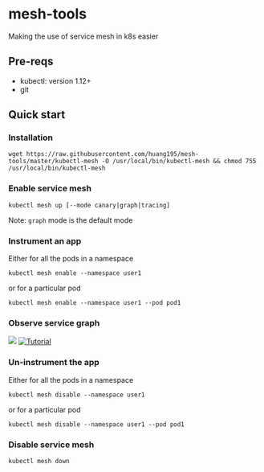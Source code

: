 # mesh-tools

Making the use of service mesh in k8s easier

## Pre-reqs

* kubectl: version 1.12+
* git

## Quick start

### Installation

```
wget https://raw.githubusercontent.com/huang195/mesh-tools/master/kubectl-mesh -O /usr/local/bin/kubectl-mesh && chmod 755 /usr/local/bin/kubectl-mesh
```

### Enable service mesh 

```
kubectl mesh up [--mode canary|graph|tracing]
```
Note: `graph` mode is the default mode

### Instrument an app

Either for all the pods in a namespace

```
kubectl mesh enable --namespace user1
```

or for a particular pod

```
kubectl mesh enable --namespace user1 --pod pod1
```

### Observe service graph
![](data/graph.gif)
[![Tutorial](https://img.youtube.com/vi/mhxlBfTRcJM/hqdefault.jpg)](https://youtu.be/mhxlBfTRcJM)

### Un-instrument the app

Either for all the pods in a namespace
```
kubectl mesh disable --namespace user1
```

or for a particular pod

```
kubectl mesh disable --namespace user1 --pod pod1
```

### Disable service mesh

```
kubectl mesh down
```

